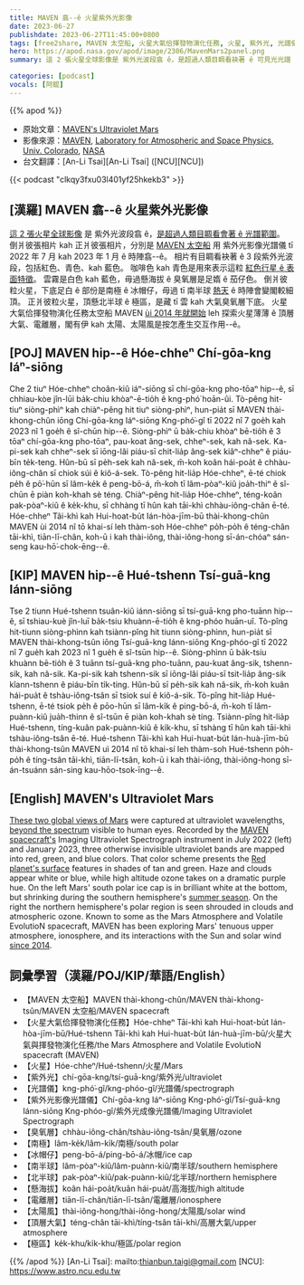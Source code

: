 ```yaml
---
title: MAVEN 翕--ê 火星紫外光影像
date: 2023-06-27
publishdate: 2023-06-27T11:45:00+0800
tags: [free2share, MAVEN 太空船, 火星大氣佮揮發物演化任務, 火星, 紫外光, 光譜儀, 臭氧層, 南極, 冰帽仔, 南半球, 北半球, 懸海拔, 電離層, 太陽風, 頂層大氣, 極區]
hero: https://apod.nasa.gov/apod/image/2306/MavenMars2panel.png
summary: 這 2 張火星全球影像是 紫外光波段翕 ê，是超過人類目睭看袂著 ê 可見光光譜 ê 範圍。

categories: [podcast]
vocals: [阿錕]
---
```


{{% apod %}}

- 原始文章：[MAVEN's Ultraviolet Mars](https://apod.nasa.gov/apod/ap230627.html)
- 影像來源：[MAVEN](http://www.nasa.gov/mission_pages/maven/team/index.html), [Laboratory for Atmospheric and Space Physics, Univ. Colorado](http://lasp.colorado.edu/home/maven/), [NASA](http://www.nasa.gov/)
- 台文翻譯：[An-Li Tsai][An-Li Tsai] ([NCU][NCU])

{{< podcast "clkqy3fxu03l401yf25hkekb3" >}}

## [漢羅] MAVEN 翕--ê 火星紫外光影像
[這 2 張火星全球影像][These two global views of Mars] 是 紫外光波段翕 ê，[是超過人類目睭看會著 ê 光譜範圍][beyond the spectrum]。
倒爿彼張相片 kah 正爿彼張相片，分別是 [MAVEN 太空船][MAVEN spacecraft's] 用 紫外光影像光譜儀 tī 2022 年 7 月 kah 2023 年 1 月 ê 時陣翕--ê。
相片有目睭看袂著 ê 3 段紫外光波段，包括紅色、青色、kah 藍色。
咖啡色 kah 青色是用來表示這粒 [紅色行星 ê 表面特徵][Red planet's surface]。
雲霧是白色 kah 藍色，毋過懸海拔 ê 臭氧層是足媠 ê 茄仔色。
倒爿彼粒火星，下底足白 ê 部份是南極 ê 冰帽仔，毋過 tī 南半球 [熱天][summer season] ê 時陣會變閣較細頂。
正爿彼粒火星，頂懸北半球 ê 極區，是藏 tī 雲 kah 大氣臭氧層下底。
火星大氣佮揮發物演化任務太空船 MAVEN [ùi 2014 年就開始][since 2014] leh 探索火星薄薄 ê 頂層大氣、電離層，閣有伊 kah 太陽、太陽風是按怎產生交互作用--ê。

## [POJ] MAVEN hip--ê Hóe-chheⁿ Chí-gōa-kng Iáⁿ-siōng
Che 2 tiuⁿ Hóe-chheⁿ choân-kiû iáⁿ-siōng sī chí-gōa-kng pho-tōaⁿ hip--ê, sī chhiau-kòe jîn-lūi ba̍k-chiu khòaⁿ-ē-tio̍h ê kng-phó͘ hoān-ûi.
Tò-pêng hit-tiuⁿ siòng-phìⁿ kah chiàⁿ-pêng hit tiuⁿ siòng-phìⁿ, hun-pia̍t sī MAVEN thài-khong-chûn iōng Chí-gōa-kng Iáⁿ-siōng Kng-phó͘-gî tī 2022 nî 7 goe̍h kah 2023 nî 1 goe̍h ê sî-chūn hip--ê.
Siòng-phìⁿ ū ba̍k-chiu khòaⁿ bē-tio̍h ê 3 tōaⁿ chí-gōa-kng pho-tōaⁿ, pau-koat âng-sek, chheⁿ-sek, kah nâ-sek.
Ka-pi-sek kah chheⁿ-sek sī iōng-lâi piáu-sī chit-lia̍p âng-sek kiâⁿ-chheⁿ ê piáu-bīn te̍k-teng.
Hûn-bū sī pe̍h-sek kah nâ-sek, m̄-koh koân hái-poa̍t ê chhàu-iông-chân sī chiok súi ê kiô-á-sek.
Tò-pêng hit-lia̍p Hóe-chheⁿ, ē-té chiok pe̍h ê pō͘-hūn sī lâm-ke̍k ê peng-bō-á, m̄-koh tī lâm-pòaⁿ-kiû joa̍h-thiⁿ ê sî-chūn ē piàn koh-khah sè téng.
Chiàⁿ-pêng hit-lia̍p Hóe-chheⁿ, téng-koân pak-pòaⁿ-kiû ê ke̍k-khu, sī chhàng tī hûn kah tāi-khì chhàu-iông-chân ē-té.
Hóe-chheⁿ Tâi-khì kah Hui-hoat-bu̍t Ián-hòa-jīm-bū thài-khong-chûn MAVEN ùi 2014 nî tō khai-sí leh thàm-soh Hóe-chheⁿ po̍h-po̍h ê téng-chân tāi-khì, tiān-lī-chân, koh-ū i kah thài-iông, thài-iông-hong sī-án-chóaⁿ sán-seng kau-hō͘-chok-ēng--ê.

## [KIP] MAVEN hip--ê Hué-tshenn Tsí-guā-kng Iánn-siōng
Tse 2 tiunn Hué-tshenn tsuân-kiû iánn-siōng sī tsí-guā-kng pho-tuānn hip--ê, sī tshiau-kuè jîn-luī ba̍k-tsiu khuànn-ē-tio̍h ê kng-phóo huān-uî.
Tò-pîng hit-tiunn siòng-phìnn kah tsiànn-pîng hit tiunn siòng-phìnn, hun-pia̍t sī MAVEN thài-khong-tsûn iōng Tsí-guā-kng Iánn-siōng Kng-phóo-gî tī 2022 nî 7 gue̍h kah 2023 nî 1 gue̍h ê sî-tsūn hip--ê.
Siòng-phìnn ū ba̍k-tsiu khuànn bē-tio̍h ê 3 tuānn tsí-guā-kng pho-tuānn, pau-kuat âng-sik, tshenn-sik, kah nâ-sik.
Ka-pi-sik kah tshenn-sik sī iōng-lâi piáu-sī tsit-lia̍p âng-sik kîann-tshenn ê piáu-bīn ti̍k-ting.
Hûn-bū sī pe̍h-sik kah nâ-sik, m̄-koh kuân hái-pua̍t ê tshàu-iông-tsân sī tsiok suí ê kiô-á-sik.
Tò-pîng hit-lia̍p Hué-tshenn, ē-té tsiok pe̍h ê pōo-hūn sī lâm-ki̍k ê ping-bō-á, m̄-koh tī lâm-puànn-kiû jua̍h-thinn ê sî-tsūn ē piàn koh-khah sè tíng.
Tsiànn-pîng hit-lia̍p Hué-tshenn, tíng-kuân pak-puànn-kiû ê ki̍k-khu, sī tshàng tī hûn kah tāi-khì tshàu-iông-tsân ē-té.
Hué-tshenn Tâi-khì kah Hui-huat-bu̍t Ián-huà-jīm-bū thài-khong-tsûn MAVEN uì 2014 nî tō khai-sí leh thàm-soh Hué-tshenn po̍h-po̍h ê tíng-tsân tāi-khì, tiān-lī-tsân, koh-ū i kah thài-iông, thài-iông-hong sī-án-tsuánn sán-sing kau-hōo-tsok-īng--ê.

## [English] MAVEN's Ultraviolet Mars
[These two global views of Mars][These two global views of Mars] were captured at ultraviolet wavelengths, [beyond the spectrum][beyond the spectrum] visible to human eyes.
Recorded by the [MAVEN spacecraft's][MAVEN spacecraft's] Imaging Ultraviolet Spectrograph instrument in July 2022 (left) and January 2023, three otherwise invisible ultraviolet bands are mapped into red, green, and blue colors.
That color scheme presents the [Red planet's surface][Red planet's surface] features in shades of tan and green.
Haze and clouds appear white or blue, while high altitude ozone takes on a dramatic purple hue.
On the left Mars' south polar ice cap is in brilliant white at the bottom, but shrinking during the southern hemisphere's [summer season][summer season].
On the right the northern hemisphere's polar region is seen shrouded in clouds and atmospheric ozone.
Known to some as the Mars Atmosphere and Volatile EvolutioN spacecraft, MAVEN has been exploring Mars' tenuous upper atmosphere, ionosphere, and its interactions with the Sun and solar wind [since 2014][since 2014].

## 詞彙學習（漢羅/POJ/KIP/華語/English）
- 【MAVEN 太空船】MAVEN thài-khong-chûn/MAVEN thài-khong-tsûn/MAVEN 太空船/MAVEN spacecraft
- 【火星大氣佮揮發物演化任務】Hóe-chheⁿ Tāi-khì kah Hui-hoat-bu̍t Ián-hòa-jīm-bū/Hué-tshenn Tāi-khì kah Hui-huat-bu̍t Ián-huà-jīm-bū/火星大氣與揮發物演化任務/the Mars Atmosphere and Volatile EvolutioN spacecraft (MAVEN)
- 【火星】Hóe-chheⁿ/Hué-tshenn/火星/Mars
- 【紫外光】chí-gōa-kng/tsí-guā-kng/紫外光/ultraviolet
- 【光譜儀】kng-phó͘-gî/kng-phóo-gî/光譜儀/spectrograph
- 【紫外光影像光譜儀】Chí-gōa-kng Iáⁿ-siōng Kng-phó͘-gî/Tsí-guā-kng Iánn-siōng Kng-phóo-gî/紫外光成像光譜儀/Imaging Ultraviolet Spectrograph
- 【臭氧層】chhàu-iông-chân/tshàu-iông-tsân/臭氧層/ozone
- 【南極】lâm-ke̍k/lâm-ki̍k/南極/south polar
- 【冰帽仔】peng-bō-á/ping-bō-á/冰帽/ice cap
- 【南半球】lâm-pòaⁿ-kiû/lâm-puànn-kiû/南半球/southern hemisphere
- 【北半球】pak-pòaⁿ-kiû/pak-puànn-kiû/北半球/northern hemisphere
- 【懸海拔】koân hái-poa̍t/kuân hái-pua̍t/高海拔/high altitude
- 【電離層】tiān-lī-chân/tiān-lī-tsân/電離層/ionosphere
- 【太陽風】thài-iông-hong/thài-iông-hong/太陽風/solar wind
- 【頂層大氣】téng-chân tāi-khì/tíng-tsân tāi-khì/高層大氣/upper atmosphere
- 【極區】ke̍k-khu/ki̍k-khu/極區/polar region

{{% /apod %}}
[An-Li Tsai]: mailto:thianbun.taigi@gmail.com
[NCU]: https://www.astro.ncu.edu.tw

[copyright]: https://apod.nasa.gov/apod/fap/lib/about_apod.html#srapply
[License]: https://creativecommons.org/licenses/by/2.0/

[These two global views of Mars]:https://www.nasa.gov/feature/goddard/2023/nasa-s-maven-spacecraft-stuns-with-ultraviolet-views-of-red-planet
[beyond the spectrum]:https://science.nasa.gov/ems/01_intro
[MAVEN spacecraft's]:https://www.nasa.gov/mission_pages/maven/main/index.html
[Red planet's surface]:https://solarsystem.nasa.gov/planets/mars/in-depth/
[summer season]:https://www.planetary.org/articles/mars-calendar
[since 2014]:https://apod.nasa.gov/apod/ap140926.html
